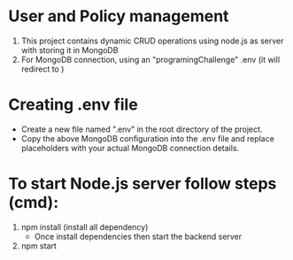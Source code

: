 # User and Policy management

1. This project contains dynamic CRUD operations using node.js as server with storing it in MongoDB
2. For MongoDB connection, using an "programingChallenge" .env (it will redirect to )

# Creating .env file

- Create a new file named ".env" in the root directory of the project.
- Copy the above MongoDB configuration into the .env file and replace placeholders with your actual MongoDB connection details.

# To start Node.js server follow steps (cmd):

1. npm install (install all dependency)
   - Once install dependencies then start the backend server
2. npm start

